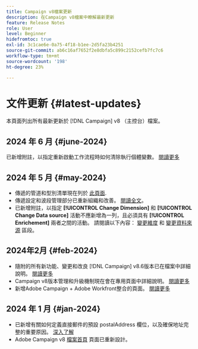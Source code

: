 ```yaml
---
title: Campaign v8檔案更新
description: 在Campaign v8檔案中瞭解最新更新
feature: Release Notes
role: User
level: Beginner
hidefromtoc: true
exl-id: 3c1cae6e-0a75-4f18-b1ee-2d5fa23b4251
source-git-commit: ab6c16af7652f2e8dbfa5c899c2152cefb7fc7c6
workflow-type: tm+mt
source-wordcount: '198'
ht-degree: 23%

---
```


# 文件更新 {#latest-updates}

本頁面列出所有最新更新於 [!DNL Campaign] v8 （主控台）檔案。

## 2024 年 6 月 {#june-2024}

已新增附註，以指定重新啟動工作流程時如何清除執行個體變數。 [閱讀更多](../../automation/workflow/start-a-workflow.md)

## 2024 年 5 月 {#may-2024}

* 傳遞的管道和型別清單現在列於 [此頁面](create-message.md).
* 傳遞設定和波段管理部分已重新組織和改善。 [閱讀全文](../send/configure-and-send.md)。
* 已新增附註，以指定 **[!UICONTROL Change Dimension]** 和 **[!UICONTROL Change Data source]** 活動不應新增為一列，且必須具有 **[!UICONTROL Enrichement]** 兩者之間的活動。 請閱讀以下內容： [變更維度](../../automation/workflow/change-dimension.md) 和 [變更資料來源](../../automation/workflow/change-data-source.md) 區段。

## 2024年2月 {#feb-2024}

* 隨附的所有新功能、變更和改良 [!DNL Campaign] v8.6版本已在檔案中詳細說明。 [閱讀更多](release-notes.md)
* Campaign v8版本管理和升級機制現在會在專用頁面中詳細說明。 [閱讀更多](upgrades.md)
* 新增Adobe Campaign + Adobe Workfront整合的頁面。 [閱讀更多](../connect/ac-workfront.md)

## 2024 年 1 月 {#jan-2024}

* 已新增有關如何定義直接郵件的預設 postalAddress 欄位，以及確保地址完整的重要原因。 [深入了解](../send/direct-mail.md)
* Adobe Campaign v8 [檔案首頁](../campaign-home.md) 頁面已重新設計。
